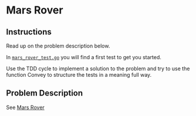 # Mars Rover

## Instructions

Read up on the problem description below.

In [`mars_rover_test.go`](./marsroverkata/mars_rover_test.go) you will find a first test to get you started.

Use the TDD cycle to implement a solution to the problem and try to use the function Convey to structure the tests in a meaning full way.

## Problem Description

See [Mars Rover](https://sammancoaching.org/kata_descriptions/mars_rover.html)
